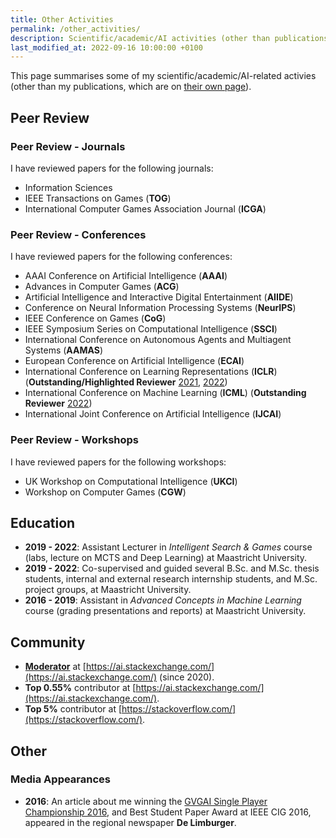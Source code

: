 ```yaml
---
title: Other Activities
permalink: /other_activities/
description: Scientific/academic/AI activities (other than publications).
last_modified_at: 2022-09-16 10:00:00 +0100
---
```


This page summarises some of my scientific/academic/AI-related activies (other than my publications, which are on [their own page](/publications/)).

## Peer Review

### Peer Review - Journals

I have reviewed papers for the following journals:

- Information Sciences
- IEEE Transactions on Games (**TOG**)
- International Computer Games Association Journal (**ICGA**)

### Peer Review - Conferences

I have reviewed papers for the following conferences:

- AAAI Conference on Artificial Intelligence (**AAAI**)
- Advances in Computer Games (**ACG**)
- Artificial Intelligence and Interactive Digital Entertainment (**AIIDE**)
- Conference on Neural Information Processing Systems (**NeurIPS**)
- IEEE Conference on Games (**CoG**)
- IEEE Symposium Series on Computational Intelligence (**SSCI**)
- International Conference on Autonomous Agents and Multiagent Systems (**AAMAS**)
- European Conference on Artificial Intelligence (**ECAI**)
- International Conference on Learning Representations (**ICLR**) (**Outstanding/Highlighted Reviewer** [2021](https://iclr.cc/Conferences/2021/Reviewers), [2022](https://iclr.cc/Conferences/2022/Reviewers))
- International Conference on Machine Learning (**ICML**) (**Outstanding Reviewer** [2022](https://icml.cc/Conferences/2022/Reviewers))
- International Joint Conference on Artificial Intelligence (**IJCAI**)

### Peer Review - Workshops

I have reviewed papers for the following workshops:

- UK Workshop on Computational Intelligence (**UKCI**)
- Workshop on Computer Games (**CGW**)

## Education

- **2019 - 2022**: Assistant Lecturer in *Intelligent Search & Games* course (labs, lecture on MCTS and Deep Learning) at Maastricht University.
- **2019 - 2022**: Co-supervised and guided several B.Sc. and M.Sc. thesis students, internal and external research internship students, and M.Sc. project groups, at Maastricht University.
- **2016 - 2019**: Assistant in *Advanced Concepts in Machine Learning* course (grading presentations and reports) at Maastricht University.

## Community

- **[Moderator](https://ai.stackexchange.com/users?tab=moderators)** at [https://ai.stackexchange.com/](https://ai.stackexchange.com/) (since 2020).
- **Top 0.55%** contributor at [https://ai.stackexchange.com/](https://ai.stackexchange.com/).
- **Top 5%** contributor at [https://stackoverflow.com/](https://stackoverflow.com/).

## Other

### Media Appearances

- **2016**: An article about me winning the [GVGAI Single Player Championship 2016](http://gvgai.net/championship.php?t=2016&t=sp), 
and Best Student Paper Award at IEEE CIG 2016, appeared in the regional newspaper **De Limburger**.
